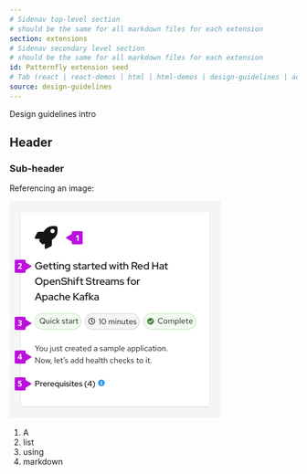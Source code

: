 ```yaml
---
# Sidenav top-level section
# should be the same for all markdown files for each extension
section: extensions
# Sidenav secondary level section
# should be the same for all markdown files for each extension
id: Patternfly extension seed
# Tab (react | react-demos | html | html-demos | design-guidelines | accessibility)
source: design-guidelines
---
```


Design guidelines intro

## Header

### Sub-header

Referencing an image:

<img src="./img/card-elements.png" alt="Elements of a card" width="370"/>

1. A
1. list
1. using
1. markdown
